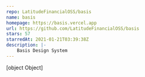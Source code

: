 ```yaml
---
repo: LatitudeFinancialOSS/basis
name: basis
homepage: https://basis.vercel.app
url: https://github.com/LatitudeFinancialOSS/basis
stars: 57
starredAt: 2021-01-21T03:39:38Z
description: |-
    Basis Design System
---
```


[object Object]
